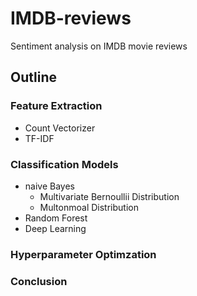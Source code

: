 IMDB-reviews
============

Sentiment analysis on IMDB movie reviews


## Outline

### Feature Extraction

  * Count Vectorizer
  * TF-IDF

### Classification Models

  * naive Bayes 
	* Multivariate Bernoullii Distribution
	* Multonmoal Distribution
  * Random Forest
  * Deep Learning

### Hyperparameter Optimzation

### Conclusion
